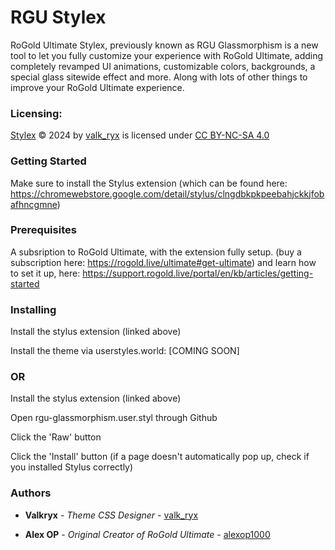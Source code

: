 # RGU Stylex
RoGold Ultimate Stylex, previously known as RGU Glassmorphism is a new tool to let you fully customize your experience with RoGold Ultimate, adding completely revamped UI animations, customizable colors, backgrounds, a special glass sitewide effect and more. Along with lots of other things to improve your RoGold Ultimate experience.

### Licensing:
[Stylex](https://github.com/valk-ryx/rgu-stylex/tree/main) © 2024 by [valk_ryx](https://github.com/valk-ryx) is licensed under [CC BY-NC-SA 4.0](http://creativecommons.org/licenses/by-nc-sa/4.0/?ref=chooser-v1) 

### Getting Started

Make sure to install the Stylus extension (which can be found here: https://chromewebstore.google.com/detail/stylus/clngdbkpkpeebahjckkjfobafhncgmne)

### Prerequisites

A subsription to RoGold Ultimate, with the extension fully setup. (buy a subscription here: https://rogold.live/ultimate#get-ultimate) and learn how to set it up, here: https://support.rogold.live/portal/en/kb/articles/getting-started 

### Installing

Install the stylus extension (linked above)

Install the theme via userstyles.world: [COMING SOON]

### OR

Install the stylus extension (linked above)

Open rgu-glassmorphism.user.styl through Github

Click the 'Raw' button

Click the 'Install' button (if a page doesn't automatically pop up, check if you installed Stylus correctly)

### Authors

* **Valkryx** - *Theme CSS Designer* - [valk_ryx](https://github.com/valk-ryx)

* **Alex OP** - *Original Creator of RoGold Ultimate* - [alexop1000](https://github.com/alexop1000)
